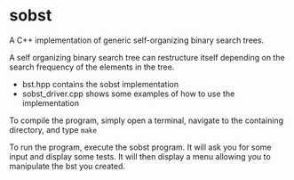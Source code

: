# sobst

A C++ implementation of generic self-organizing binary search trees.

A self organizing binary search tree can restructure itself depending on the search frequency of the elements in the tree.

* bst.hpp contains the sobst implementation
* sobst_driver.cpp shows some examples of how to use the implementation

To compile the program, simply open a terminal, navigate to the containing directory, and type `make`

To run the program, execute the sobst program.  It will ask you for some input and display some tests.  It will then display a menu allowing you to manipulate the bst you created.
